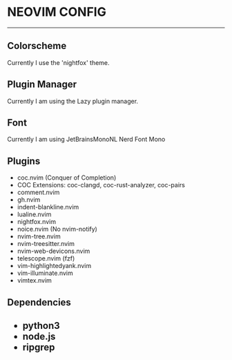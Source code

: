 # NEOVIM CONFIG
------------------
<h2>Colorscheme</h2>

Currently I use the 'nightfox' theme.

<h2>Plugin Manager</h2>

Currently I am using the Lazy plugin manager.

<h2>Font</h2>

Currently I am using JetBrainsMonoNL Nerd Font Mono

<h2>Plugins</h2>
<ul>
    <li>coc.nvim (Conquer of Completion)</li>
    <li>COC Extensions: coc-clangd, coc-rust-analyzer, coc-pairs</li>
    <li>comment.nvim</li>
    <li>gh.nvim</li>
    <li>indent-blankline.nvim</li>
    <li>lualine.nvim</li>
    <li>nightfox.nvim</li>  
    <li>noice.nvim (No nvim-notify)</li>
    <li>nvim-tree.nvim</li>
    <li>nvim-treesitter.nvim</li>
    <li>nvim-web-devicons.nvim</li>
    <li>telescope.nvim (fzf)</li>
    <li>vim-highlightedyank.nvim</li>
    <li>vim-illuminate.nvim</li>
    <li>vimtex.nvim</li>
</ul>

<h2>Dependencies<h2>
<ul>
    <li>python3</li>
    <li>node.js</li>
    <li>ripgrep</li>
</ul>



